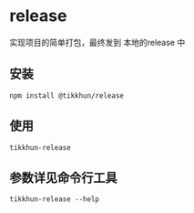 # release

实现项目的简单打包，最终发到 本地的release 中

## 安装

```
npm install @tikkhun/release
```

## 使用

```
tikkhun-release
```

## 参数详见命令行工具

```
tikkhun-release --help
```
